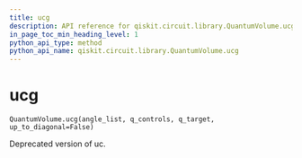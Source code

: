 ```yaml
---
title: ucg
description: API reference for qiskit.circuit.library.QuantumVolume.ucg
in_page_toc_min_heading_level: 1
python_api_type: method
python_api_name: qiskit.circuit.library.QuantumVolume.ucg
---
```


# ucg

<span id="qiskit.circuit.library.QuantumVolume.ucg" />

`QuantumVolume.ucg(angle_list, q_controls, q_target, up_to_diagonal=False)`

Deprecated version of uc.

